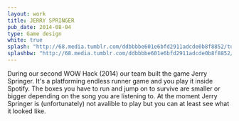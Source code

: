 ```yaml
---
layout: work
title: JERRY SPRINGER
pub_date: 2014-08-04
type: Game design
white: true
splash: "http://68.media.tumblr.com/ddbbbbe601e6bfd2911adcde0b8f8852/tumblr_or3lg9ZdNn1s771xno1_1280.png"
splashbw: "http://68.media.tumblr.com/ddbbbbe601e6bfd2911adcde0b8f8852/tumblr_or3lg9ZdNn1s771xno1_1280.png", "http://68.media.tumblr.com/2b095ab195539feb0c59df3e8f617aa1/tumblr_ot5hsofjKm1s771xno1_1280.png"
---
```

During our second WOW Hack (2014) our team built the game Jerry Springer. It's a platforming endless runner game and you play it inside Spotify. The boxes you have to run and jump on to survive are smaller or bigger depending on the song you are listening to. At the moment Jerry Springer is (unfortunately) not avalible to play but you can at least see what it looked like.
